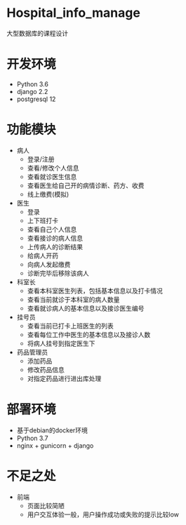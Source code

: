 # Hospital_info_manage
大型数据库的课程设计

# 开发环境
- Python 3.6
- django 2.2
- postgresql 12

# 功能模块
- 病人
    - 登录/注册
    - 查看/修改个人信息
    - 查看就诊医生信息
    - 查看医生给自己开的病情诊断、药方、收费
    - 线上缴费(模拟)
- 医生
    - 登录
    - 上下班打卡
    - 查看自己个人信息
    - 查看接诊的病人信息
    - 上传病人的诊断结果
    - 给病人开药
    - 向病人发起缴费
    - 诊断完毕后移除该病人
- 科室长
    - 查看本科室医生列表，包括基本信息以及打卡情况
    - 查看当前就诊于本科室的病人数量
    - 查看就诊病人的基本信息以及接诊医生编号
- 挂号员
    - 查看当前已打卡上班医生的列表
    - 查看每位工作中医生的基本信息以及接诊人数
    - 将病人挂号到指定医生下
- 药品管理员
    - 添加药品
    - 修改药品信息
    - 对指定药品进行进出库处理

# 部署环境
- 基于debian的docker环境
- Python 3.7
- nginx + gunicorn + django

# 不足之处
- 前端
    - 页面比较简陋
    - 用户交互体验一般，用户操作成功或失败的提示比较low
